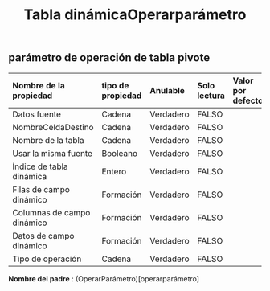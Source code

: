 ﻿---
title: Tabla dinámicaOperarparámetro
second_title: Aspose.Cells Cloud Documen
type: docs
url: /es/specification/model/pivottableoperateparameter/
description: "Aspose.Cells Especificación del modelo de nube: PivotTableOperateParameter. Maneje sin esfuerzo Excel y otros documentos de hoja de cálculo con funciones como abrir, generar, editar, dividir, fusionar, comparar y convertir."
weight: 50
---
## **parámetro de operación de tabla pivote**

 

| Nombre de la propiedad| tipo de propiedad| Anulable| Solo lectura| Valor por defecto| Descripción|
|:- |:- |:- |:- |:- |:- |
| Datos fuente| Cadena| Verdadero| FALSO|||
| NombreCeldaDestino| Cadena| Verdadero| FALSO|||
| Nombre de la tabla| Cadena| Verdadero| FALSO|||
| Usar la misma fuente| Booleano| Verdadero| FALSO|||
| Índice de tabla dinámica| Entero| Verdadero| FALSO|||
| Filas de campo dinámico|Formación<Integer> | Verdadero| FALSO|||
| Columnas de campo dinámico|Formación<Integer> | Verdadero| FALSO|||
|Datos de campo dinámico|Formación<Integer> | Verdadero| FALSO|||
| Tipo de operación| Cadena| Verdadero| FALSO|||

**Nombre del padre** : (OperarParámetro)[operarparámetro]